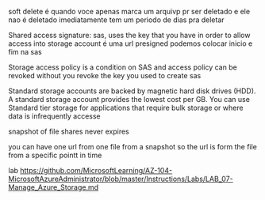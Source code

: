 soft delete é quando voce apenas marca um arquivp pr ser deletado e ele nao é deletado imediatamente tem um periodo de dias pra deletar

Shared access signature: sas, uses the key that you have in order to allow access into storage account é uma url presigned podemos colocar inicio e fim na sas

Storage access policy is a condition on SAS and access policy can be revoked without you revoke the key you used to create sas


Standard storage accounts are backed by magnetic hard disk drives (HDD). A standard storage account provides the lowest cost per GB. You can use Standard tier storage for applications that require bulk storage or where data is infrequently accesse


snapshot of file shares never expires

you can have one url from one file from a snapshot so the url is form the file from a specific pointt in time


lab https://github.com/MicrosoftLearning/AZ-104-MicrosoftAzureAdministrator/blob/master/Instructions/Labs/LAB_07-Manage_Azure_Storage.md
